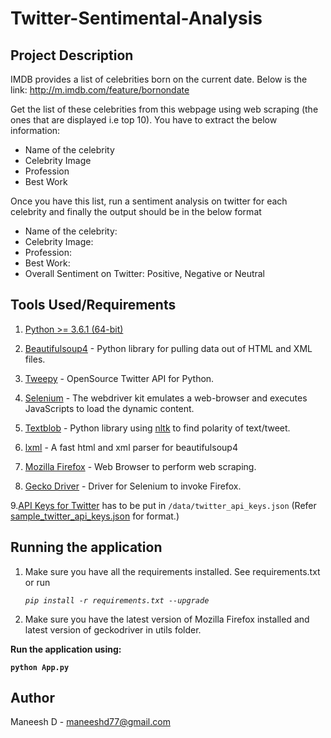 # **Twitter-Sentimental-Analysis**

## Project Description

IMDB provides a list of celebrities born on the current date. Below is the link: http://m.imdb.com/feature/bornondate

Get the list of these celebrities from this webpage using web scraping (the ones that are displayed i.e top 10). You have to extract the below information:

* Name of the celebrity
* Celebrity Image
* Profession
* Best Work

Once you have this list, run a sentiment analysis on twitter for each celebrity and finally the output should be in the below format

* Name of the celebrity:
* Celebrity Image:
* Profession:
* Best Work:
* Overall Sentiment on Twitter: Positive, Negative or Neutral

## Tools Used/Requirements

1. [Python >= 3.6.1 (64-bit)](https://www.python.org/downloads/)

2. [Beautifulsoup4](https://www.crummy.com/software/BeautifulSoup/) - Python library for pulling data out of HTML and XML files.

3. [Tweepy](http://www.tweepy.org/) - OpenSource Twitter API for Python.

4. [Selenium](https://pypi.python.org/pypi/selenium) - The webdriver kit emulates a web-browser and executes JavaScripts to load the dynamic content.

5. [Textblob](https://textblob.readthedocs.io/en/dev/) - Python library using [nltk](https://www.nltk.org/) to find polarity of text/tweet.

6. [lxml](http://lxml.de/) - A fast html and xml parser for beautifulsoup4

7. [Mozilla Firefox](https://www.mozilla.org/en-US/firefox/new/) - Web Browser to perform web scraping.

8. [Gecko Driver](https://github.com/mozilla/geckodriver/releases) - Driver for Selenium to invoke Firefox.

9.[API Keys for Twitter](https://developer.twitter.com/) has to be put in ```/data/twitter_api_keys.json``` (Refer [sample_twitter_api_keys.json](data/sample_twitter_api_keys.json) for format.)

## Running the application

1. Make sure you have all the requirements installed. See requirements.txt or run

   *```pip install -r requirements.txt --upgrade```*

2. Make sure you have the latest version of Mozilla Firefox installed and latest version of geckodriver in utils folder.

**Run the application using:**
  
  **```python App.py```**

## Author
Maneesh D - maneeshd77@gmail.com
